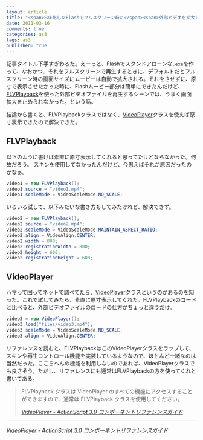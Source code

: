 ```yaml
---
layout: article
title: "<span>EXE化したFlashでフルスクリーン時に</span><span>外部ビデオを拡大しない</span>"
date: 2011-03-16
comments: true
categories: as3
tags: as3
published: true
---
```


記事タイトル下手すぎわろた。えーっと、Flashでスタンドアローンな`.exe`を作って、なおかつ、それをフルスクリーンで再生するときに、デフォルトだとフルスクリーン時の画面サイズにムービーは自動で拡大される。それをさせずに、原寸で表示させたかった時に、Flashムービー部分は簡単にできたんだけど、[FLVPlayback](http://livedocs.adobe.com/flash/9.0_jp/ActionScriptLangRefV3/fl/video/FLVPlayback.html)を使った外部ビデオファイルを再生するシーンでは、うまく画面拡大を止められなかった。という話。

結論から書くと、FLVPlaybackクラスではなく、[VideoPlayer](http://livedocs.adobe.com/flash/9.0_jp/ActionScriptLangRefV3/fl/video/VideoPlayer.html)クラスを使えば原寸表示できたので解決できた。

<!-- READMORE -->

## FLVPlayback

以下のように書けば素直に原寸表示してくれると思ってたけどならなかった。何故だろう。
スキンを使用してなかったんだけど、今思えばそれが原因だったのかなぁ。

~~~ actionscript
video1 = new FLVPlayback();
video1.source = "video1.mp4";
video1.scaleMode = VideoScaleMode.NO_SCALE;
~~~

いろいろ試して、以下みたいな書き方もしてみたけれど、解決できず。

~~~ actionscript
video2 = new FLVPlayback();
video2.source = "video2.mp4";
video2.scaleMode = VideoScaleMode.MAINTAIN_ASPECT_RATIO;
video2.align = VideoAlign.CENTER;
video2.width = 800;
video2.registrationWidth = 800;
video2.height = 600;
video2.registrationHeight = 600;
~~~


## VideoPlayer

ハマって困ってネットで調べてたら、[VideoPlayer](http://livedocs.adobe.com/flash/9.0_jp/ActionScriptLangRefV3/fl/video/VideoPlayer.html)クラスというのがあるのを知った。これで試してみたら、素直に原寸表示してくれた。FLVPlaybackのコードと比べると、外部ビデオファイルのロードの仕方がちょっと違うだけ。

~~~ actionscript
video3 = new VideoPlayer();
video3.load("files/video3.mp4");
video3.scaleMode = VideoScaleMode.NO_SCALE;
video3.align = VideoAlign.CENTER;
~~~

リファレンスを読むと、FLVPlaybackはこのVideoPlayerクラスをラップして、スキンや再生コントロール機能を実装しているようなので、ほとんど一緒なのは当然だった。ここらへんの機能を利用しないのであれば、VideoPlayerクラスでも良さそう。ただし、リファレンスにも通常はFLVPlaybackの方を使ってくれと書いてある。

> FLVPlayback クラスは VideoPlayer のすべての機能にアクセスすることができますので、通常は FLVPlayback クラスを使用してください。
>
> <cite>[VideoPlayer - ActionScript 3.0 コンポーネントリファレンスガイド](http://livedocs.adobe.com/flash/9.0_jp/ActionScriptLangRefV3/fl/video/VideoPlayer.html)</cite>

* * *

<cite>[VideoPlayer - ActionScript 3.0 コンポーネントリファレンスガイド](http://livedocs.adobe.com/flash/9.0_jp/ActionScriptLangRefV3/fl/video/VideoPlayer.html)</cite>
